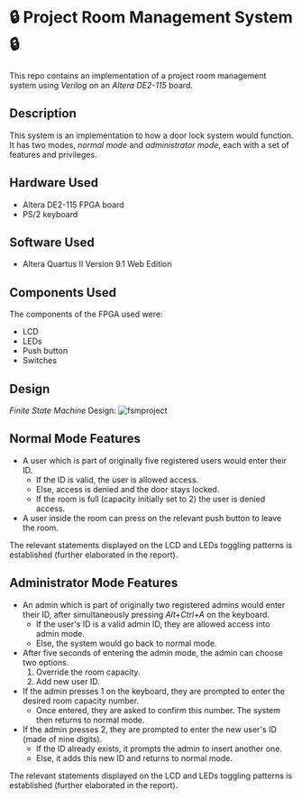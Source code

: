 # 🔒 Project Room Management System 🔒
This repo contains an implementation of a project room management system using *Verilog* on an *Altera DE2-115* board.

## Description
This system is an implementation to how a door lock system would function. It has two modes, *normal mode* and *administrator mode*, each with a set of features and privileges.

## Hardware Used
- Altera DE2-115 FPGA board
- PS/2 keyboard

## Software Used
- Altera Quartus II Version 9.1 Web Edition

## Components Used
The components of the FPGA used were:
- LCD
- LEDs
- Push button
- Switches

## Design 
*Finite State Machine* Design:
![fsmproject](https://user-images.githubusercontent.com/92987443/173163881-73d1bd1b-bac1-4b37-808d-7f8d1bd666ed.png)


## Normal Mode Features
- A user which is part of originally five registered users would enter their ID.
  - If the ID is valid, the user is allowed access.
  - Else, access is denied and the door stays locked.
  - If the room is full (capacity initially set to 2) the user is denied access.
- A user inside the room can press on the relevant push button to leave the room.

The relevant statements displayed on the LCD and LEDs toggling patterns is established (further elaborated in the report).

## Administrator Mode Features
- An admin which is part of originally two registered admins would enter their ID, after simultaneously pressing *Alt+Ctrl+A* on the keyboard.
  - If the user's ID is a valid admin ID, they are allowed access into admin mode.
  - Else, the system would go back to normal mode.
- After five seconds of entering the admin mode, the admin can choose two options.
  1. Override the room capacity.
  2. Add new user ID.
- If the admin presses 1 on the keyboard, they are prompted to enter the desired room capacity number. 
  - Once entered, they are asked to confirm this number. The system then returns to normal mode.
- If the admin presses 2, they are prompted to enter the new user's ID (made of nine digits).
  - If the ID already exists, it prompts the admin to insert another one.
  - Else, it adds this new ID and returns to normal mode.
 
 The relevant statements displayed on the LCD and LEDs toggling patterns is established (further elaborated in the report).

